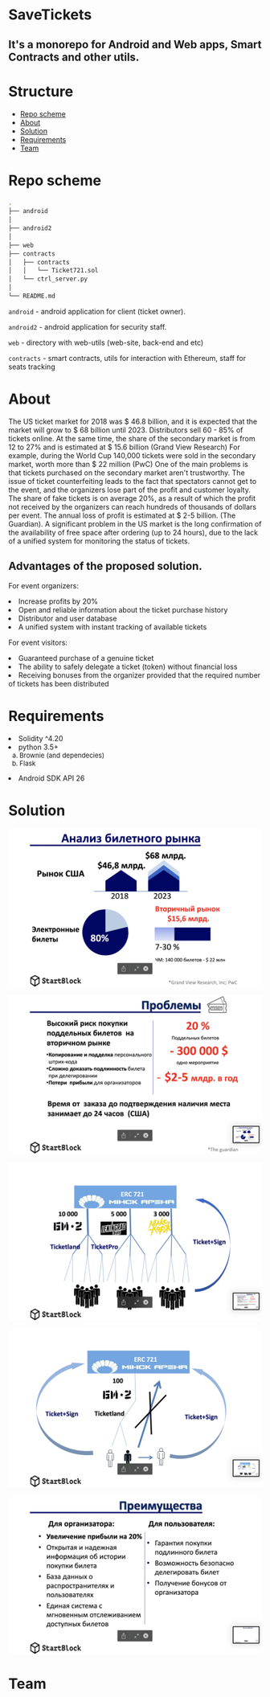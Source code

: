 # SaveTickets

## It's a monorepo for Android and Web apps, Smart Contracts and other utils.

# Structure

- [Repo scheme](#repo-scheme)
- [About](#about)
- [Solution](#solution)
- [Requirements](#requirements)
- [Team](#team)

#   Repo scheme
```bash
.
├── android
│
├── android2
│
├── web
├── contracts
│   ├── contracts
│   │   └── Ticket721.sol
│   └── ctrl_server.py
│
└── README.md
```

<code>android</code> - android application for client (ticket owner).  

<code>android2</code> - android application for security staff. 

<code>web</code> - directory with web-utils (web-site, back-end and etc)

<code>contracts</code> - smart contracts, utils for interaction with Ethereum, staff for seats tracking

# About
The US ticket market for 2018 was $ 46.8 billion, and it is expected that the market will grow to $ 68 billion until 2023. Distributors sell 60 - 85% of tickets online. At the same time, the share of the secondary market is from 12 to 27% and is estimated at $ 15.6 billion (Grand View Research)
For example, during the World Cup 140,000 tickets were sold in the secondary market, worth more than $ 22 million (PwC)
One of the main problems is that tickets purchased on the secondary market aren't trustworthy. 
The issue of ticket counterfeiting leads to the fact that spectators cannot get to the event, and the organizers lose part of the profit and customer loyalty.
The share of fake tickets is on average 20%, as a result of which the profit not received by the organizers can reach hundreds of thousands of dollars per event. The annual loss of profit is estimated at $ 2-5 billion. (The Guardian).
A significant problem in the US market is the long confirmation of the availability of free space after ordering (up to 24 hours), due to the lack of a unified system for monitoring the status of tickets.

## Advantages of the proposed solution. ##
For event organizers:
<li> Increase profits by 20%
<li>  Open and reliable information about the ticket purchase history
<li>  Distributor and user database
<li>  A unified system with instant tracking of available tickets

For event visitors:
<li>  Guaranteed purchase of a genuine ticket
<li>  The ability to safely delegate a ticket (token) without financial loss
<li>  Receiving bonuses from the organizer provided that the required number of tickets has been distributed

# Requirements
<li>Solidity ^4.20
<li> python 3.5+
<ol type="a" style="font-size: small;">
  <li> Brownie (and dependecies)
  <li> Flask
</ol>
<li> Android SDK API 26

# Solution

![Market](readme_images/market.png?raw=true "Market")

![Problems](readme_images/problems.png?raw=true "Problems")

![Solution1](readme_images/solution1.png?raw=true "Solution1")

![Solution2](readme_images/solution2.png?raw=true "Solution2")

![Advantages](readme_images/advantages.png?raw=true "Advantages")

# Team 

